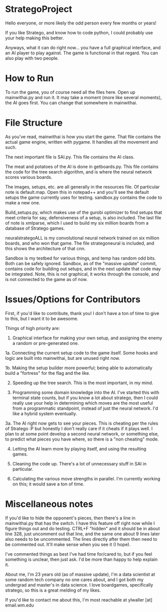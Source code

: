 # StrategoProject
Hello everyone, or more likely the odd person every few months or years!

If you like Stratego, and know how to code python, I could probably use your help making this better.

Anyways, what it can do right now... you have a full graphical interface, and an AI player to play against.
The game is functional in that regard. You can also play with two people.


# How to Run
To run the game, you of course need all the files here. Open up mainwithai.py and run it. It may take a moment (more like several moments), the AI goes first. You can change that somewhere in mainwithai.

# File Structure
As you've read, mainwithai is how you start the game. That file contains the actual game engine, written with pygame. It handles all the movement and such.

The next important file is SAI.py. This file contains the AI class. 

The meat and potatoes of the AI is done in getboards.py. This file contains the code for the tree search algorithm, and is where the neural network scores various boards.

The images, setups, etc. are all generally in the resources file. Of particular note is default.map. Open this in notepad++ and you'll see the default setups the game currently uses for testing. sandbox.py contains the code to make a new one.

Build_setups.py, which makes use of the gurobi optimizer to find setups that meet criteria for say, defensiveness of a setup, is also included. The last file of note is xmlparse, which I used to build my six million boards from a database of Stratego games.

neuralstrategoALL is my convolutional neural network trained on six million boards, and who won that game. The file strategoneural is included, and this shows the architecture of that cnn. 

Sandbox is my testbed for various things, and temp has random odd bits. Both can be safely ignored. Sandbox, as of the "massive update" commit, contains code for building out setups, and in the next update that code may be integrated. Note, this is not graphical, it works through the console, and is not connected to the game as of now.


# Issues/Options for Contributors
First, if you'd like to contribute, thank you! I don't have a ton of time to give to this, but I want it to be awesome.

Things of high priority are: 
1. Graphical interface for making your own setup, and assigning the enemy a random or pre-generated one.

1a. Connecting the current setup code to the game itself. Some hooks and logic are built into mainwithai, but are unused right now.

1b. Making the setup builder more powerful; being able to automatically build a "fortress" for the flag and the like.

2. Speeding up the tree search. This is the most important, in my mind. 

3. Programming some domain knowledge into the AI. I've started this with terminal state counts, but if you know a lot about stratego, then I could really use your help in determining which moves are the most useful from a programmatic standpoint, instead of just the neural network. I'd like a hybrid system eventually. 

3a. The AI right now gets to see your pieces. This is cheating per the rules of Stratego :P but honestly I don't really care if it cheats if it plays well. I plan to at some point develop a second neural network, or something else, to predict what pieces you have where, so there is a "non cheating" mode.

4. Letting the AI learn more by playing itself, and using the resulting games. 

5. Cleaning the code up. There's a lot of unnecessary stuff in SAI in particular. 

6. Calculating the various move strengths in parallel. I'm currently working on this; it would save a ton of time.

# Miscellaneous notes
If you'd like to hide the opponent's pieces, then there's a line in mainwithai.py that has the switch. I have this feature off right now while I figure things out and do testing. CTRL+F "hidden" and it should be in about line 328, just uncomment out that line, and the same one about 9 lines later also needs to be uncommented. The lines directly after them then need to be commented out. It'll make sense when you see it (I hope).

I've commented things as best I've had time for/cared to, but if you feel something is unclear, then just ask. I'd be more than happy to help explain it.

About me, I'm 23 years old (as of massive update), I'm a data scientist at some random tech company no one cares about, and I got both my undergrad and master's in data science. I love boardgames, specifically stratego, so this is a great melding of my likes.

If you'd like to contact me about this, I'm most reachable at ylwaller [at] email.wm.edu

